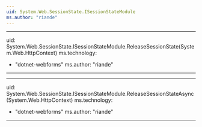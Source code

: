 ```yaml
---
uid: System.Web.SessionState.ISessionStateModule
ms.author: "riande"
---
```


---
uid: System.Web.SessionState.ISessionStateModule.ReleaseSessionState(System.Web.HttpContext)
ms.technology: 
  - "dotnet-webforms"
ms.author: "riande"
---

---
uid: System.Web.SessionState.ISessionStateModule.ReleaseSessionStateAsync(System.Web.HttpContext)
ms.technology: 
  - "dotnet-webforms"
ms.author: "riande"
---
